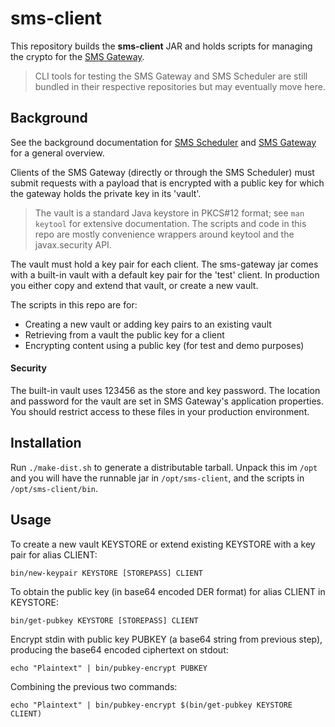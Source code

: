 # sms-client 

This repository builds the **sms-client** JAR and holds scripts for managing
the crypto for the [SMS Gateway](https://github.com/zwets/sms-gateway).

> CLI tools for testing the SMS Gateway and SMS Scheduler are still bundled
> in their respective repositories but may eventually move here.


## Background

See the background documentation for [SMS Scheduler](https://github.com/zwets/sms-scheduler)
and [SMS Gateway](https://github.com/zwets/sms-gateway) for a general overview.

Clients of the SMS Gateway (directly or through the SMS Scheduler) must submit
requests with a payload that is encrypted with a public key for which the
gateway holds the private key in its 'vault'.

> The vault is a standard Java keystore in PKCS#12 format; see `man keytool`
> for extensive documentation.  The scripts and code in this repo are mostly
> convenience wrappers around keytool and the javax.security API.

The vault must hold a key pair for each client.  The sms-gateway jar comes
with a built-in vault with a default key pair for the 'test' client.  In
production you either copy and extend that vault, or create a new vault.

The scripts in this repo are for:

 * Creating a new vault or adding key pairs to an existing vault
 * Retrieving from a vault the public key for a client
 * Encrypting content using a public key (for test and demo purposes)

#### Security

The built-in vault uses 123456 as the store and key password.  The location
and password for the vault are set in SMS Gateway's application properties.
You should restrict access to these files in your production environment.


## Installation

Run `./make-dist.sh` to generate a distributable tarball.  Unpack this im
`/opt` and you will have the runnable jar in `/opt/sms-client`, and the
scripts in `/opt/sms-client/bin`.


## Usage

To create a new vault KEYSTORE or extend existing KEYSTORE with a key pair
for alias CLIENT:

    bin/new-keypair KEYSTORE [STOREPASS] CLIENT

To obtain the public key (in base64 encoded DER format) for alias CLIENT
in KEYSTORE:

    bin/get-pubkey KEYSTORE [STOREPASS] CLIENT

Encrypt stdin with public key PUBKEY (a base64 string from previous step),
producing the base64 encoded ciphertext on stdout:

    echo "Plaintext" | bin/pubkey-encrypt PUBKEY

Combining the previous two commands:

    echo "Plaintext" | bin/pubkey-encrypt $(bin/get-pubkey KEYSTORE CLIENT)

